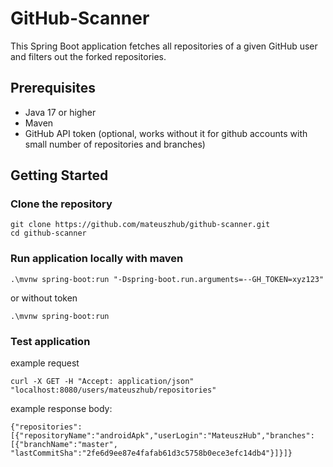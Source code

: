 # GitHub-Scanner

This Spring Boot application fetches all repositories of a given GitHub user and filters out the forked repositories. 

## Prerequisites

- Java 17 or higher
- Maven
- GitHub API token (optional, works without it for github accounts with small number of repositories and branches)

## Getting Started

### Clone the repository

```shell
git clone https://github.com/mateuszhub/github-scanner.git
cd github-scanner
```

### Run application locally with maven

```shell
.\mvnw spring-boot:run "-Dspring-boot.run.arguments=--GH_TOKEN=xyz123"
```

or without token

```shell
.\mvnw spring-boot:run 
```

### Test application

example request

```shell
curl -X GET -H "Accept: application/json" "localhost:8080/users/mateuszhub/repositories"
```

example response body:

```text
{"repositories":[{"repositoryName":"androidApk","userLogin":"MateuszHub","branches":[{"branchName":"master",
"lastCommitSha":"2fe6d9ee87e4fafab61d3c5758b0ece3efc14db4"}]}]}
```
